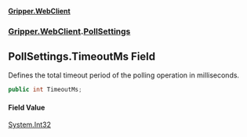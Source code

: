 #### [Gripper.WebClient](index 'index')
### [Gripper.WebClient](Gripper_WebClient 'Gripper.WebClient').[PollSettings](Gripper_WebClient_PollSettings 'Gripper.WebClient.PollSettings')
## PollSettings.TimeoutMs Field
Defines the total timeout period of the polling operation in milliseconds.  
```csharp
public int TimeoutMs;
```
#### Field Value
[System.Int32](https://docs.microsoft.com/en-us/dotnet/api/System.Int32 'System.Int32')

